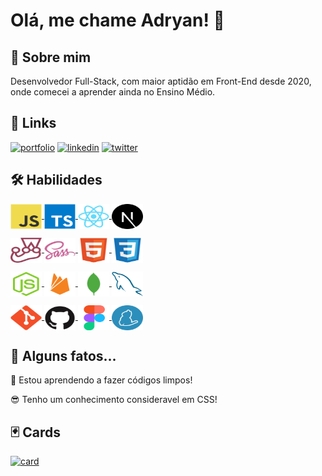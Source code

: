 # Olá, me chame Adryan! 👋


## 🚀 Sobre mim
Desenvolvedor Full-Stack, com maior aptidão em Front-End desde 2020, onde 
comecei a aprender ainda no Ensino Médio. 
## 🔗 Links
[![portfolio](https://img.shields.io/badge/my_portfolio-000?style=for-the-badge&logo=ko-fi&logoColor=white)](https://portfolio-adryans.vercel.app/)
[![linkedin](https://img.shields.io/badge/linkedin-0A66C2?style=for-the-badge&logo=linkedin&logoColor=white)](https://www.linkedin.com/in/adryan-samuel/)
[![twitter](https://img.shields.io/badge/instagram-fe223e?style=for-the-badge&logo=instagram&logoColor=white)](https://instagram.com/dev.adryan)


## 🛠 Habilidades

<a href="https://developer.mozilla.org/en-US/docs/Web/JavaScript" target="_blank"> <img align="center" alt="Javascript icon" height="40" width="50" src="https://github.com/devicons/devicon/blob/master/icons/javascript/javascript-original.svg"> </a>
<a href="https://www.typescriptlang.org" target="_blank"> <img align="center" alt="Typescript icon" height="40" width="50" src="https://github.com/devicons/devicon/blob/master/icons/typescript/typescript-original.svg"> </a>
<a href="https://pt-br.reactjs.org" target="_blank"> <img align="center" alt="React icon" height="40" width="50" src="https://github.com/devicons/devicon/blob/master/icons/react/react-original.svg"> </a>
<a href="https://nextjs.org/" target="_blank"> <img align="center" alt="NextJS icon" height="40" width="50" src="https://github.com/devicons/devicon/blob/master/icons/nextjs/nextjs-original.svg"> </a>

<a href="https://jestjs.io/" target="_blank"> <img align="center" alt="Jest icon" height="40" width="50" src="https://github.com/devicons/devicon/blob/master/icons/jest/jest-plain.svg"> </a>
<a href="https://sass-lang.com/" target="_blank"> <img align="center" alt="SASS icon" height="40" width="50" src="https://github.com/devicons/devicon/blob/master/icons/sass/sass-original.svg"> </a>
<a href="https://developer.mozilla.org/en-US/docs/Web/HTML" target="_blank"> <img align="center" alt="HTML5 icon" height="40" width="50" src="https://github.com/devicons/devicon/blob/master/icons/html5/html5-original.svg"> </a>
<a href="https://developer.mozilla.org/en-US/docs/Web/CSS" target="_blank"> <img align="center" alt="CSS3 icon" height="40" width="50" src="https://github.com/devicons/devicon/blob/master/icons/css3/css3-original.svg"> </a>

<a href="https://nodejs.org/en/" target="_blank"> <img align="center" alt="NodeJS icon" height="40" width="50" src="https://github.com/devicons/devicon/blob/master/icons/nodejs/nodejs-original.svg"> </a>
<a href="https://firebase.google.com/?hl=pt" target="_blank"> <img align="center" alt="Firebase icon" height="40" width="50" src="https://github.com/devicons/devicon/blob/master/icons/firebase/firebase-plain.svg"> </a>
<a href="https://www.mongodb.com/" target="_blank"> <img align="center" alt="MongoDB icon" height="40" width="50" src="https://github.com/devicons/devicon/blob/master/icons/mongodb/mongodb-plain.svg"> </a>
<a href="https://www.mysql.com/" target="_blank"> <img align="center" alt="MySQL icon" height="40" width="50" src="https://github.com/devicons/devicon/blob/master/icons/mysql/mysql-original.svg"> </a>

<a href="https://git-scm.com/" target="_blank"> <img align="center" alt="Git icon" height="40" width="50" src="https://github.com/devicons/devicon/blob/master/icons/git/git-original.svg"> </a>
<a href="https://github.com/" target="_blank"> <img align="center" alt="GitHub icon" height="40" width="50" src="https://github.com/devicons/devicon/blob/master/icons/github/github-original.svg"> </a>
<a href="https://www.figma.com/" target="_blank"> <img align="center" alt="Figma icon" height="40" width="50" src="https://github.com/devicons/devicon/blob/master/icons/figma/figma-original.svg"> </a>
<a href="https://yarnpkg.com/" target="_blank"> <img align="center" alt="Yarn icon" height="40" width="50" src="https://github.com/devicons/devicon/blob/master/icons/yarn/yarn-original.svg"> </a>

## 📌 Alguns fatos...

🧠 Estou aprendendo a fazer códigos limpos!

😎 Tenho um conhecimento consideravel em CSS!


## 🃏 Cards

[![card](https://github-readme-stats.vercel.app/api?username=adryans&theme=dracula&show_icons=true)](https://github.com/anuraghazra/github-readme-stats)
